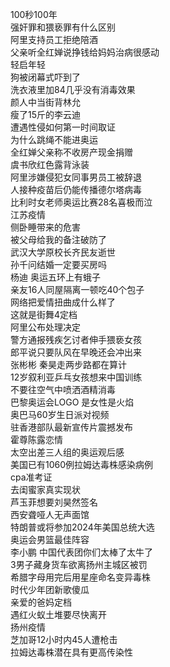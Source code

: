 100秒100年  
强奸罪和猥亵罪有什么区别  
阿里支持员工拒绝陪酒  
父亲听全红婵说挣钱给妈妈治病很感动  
轻启年轻  
狗被闭幕式吓到了  
洗衣液里加84几乎没有消毒效果  
颜人中当街背林允  
瘦了15斤的李云迪  
遭遇性侵如何第一时间取证  
为什么跳绳不能进奥运  
全红婵父亲称不收房产现金捐赠  
虞书欣红色露背泳装  
阿里涉嫌侵犯女同事男员工被辞退  
人接种疫苗后仍能传播德尔塔病毒  
比利时女老师奥运比赛28名喜极而泣  
江苏疫情  
侧卧睡带来的危害  
被父母给我的备注破防了  
武汉大学原校长齐民友逝世  
孙千问结婚一定要买房吗  
杨迪 奥运五环上有蛾子  
亲友16人同屋隔离一顿吃40个包子  
网络把爱情扭曲成什么样了  
这就是街舞4定档  
阿里公布处理决定  
警方通报残疾乞讨者伸手猥亵女孩  
郎平说只要队风在早晚还会冲出来  
张彬彬 秦昊走两步路都在算计  
12岁叙利亚乒乓女孩想来中国训练  
不要往空气中喷洒酒精消毒  
巴黎奥运会LOGO 是女性是火焰  
奥巴马60岁生日派对视频  
驻香港部队最新宣传片震撼发布  
霍尊陈露恋情  
太空出差三人组的奥运观后感  
美国已有1060例拉姆达毒株感染病例  
cpa准考证  
去闺蜜家真实现状  
芦玉菲想要刘昊然签名  
西安聋哑人无声面馆  
特朗普或将参加2024年美国总统大选  
奥运会男篮最佳阵容  
李小鹏 中国代表团你们太棒了太牛了  
3男子藏身货车欲离扬州主城区被罚  
希腊字母用完后用星座命名变异毒株  
时代少年团新歌傻瓜  
亲爱的爸妈定档  
遇红火蚁土堆要尽快离开  
扬州疫情  
芝加哥12小时内45人遭枪击  
拉姆达毒株潜在具有更高传染性  
